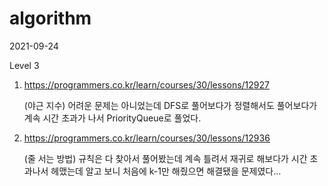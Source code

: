 # algorithm

2021-09-24

Level 3

1. https://programmers.co.kr/learn/courses/30/lessons/12927

   (야근 지수) 어려운 문제는 아니었는데 DFS로 풀어보다가 정렬해서도 풀어보다가 계속 시간 초과가 나서 PriorityQueue로 풀었다.

2. https://programmers.co.kr/learn/courses/30/lessons/12936

   (줄 서는 방법) 규칙은 다 찾아서 풀어봤는데 계속 틀려서 재귀로 해보다가 시간 초과나서 헤맸는데 알고 보니 처음에 k-1만 해줬으면 해결됐을 문제였다...